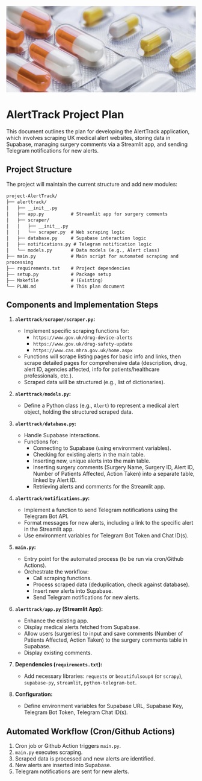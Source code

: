 ![AlertTrack](images/pills.png)

# AlertTrack Project Plan

This document outlines the plan for developing the AlertTrack application, which involves scraping UK medical alert websites, storing data in Supabase, managing surgery comments via a Streamlit app, and sending Telegram notifications for new alerts.

## Project Structure

The project will maintain the current structure and add new modules:

```
project-AlertTrack/
├── alerttrack/
│   ├── __init__.py
│   ├── app.py          # Streamlit app for surgery comments
│   ├── scraper/
│   │   ├── __init__.py
│   │   └── scraper.py  # Web scraping logic
│   ├── database.py     # Supabase interaction logic
│   ├── notifications.py # Telegram notification logic
│   └── models.py       # Data models (e.g., Alert class)
├── main.py             # Main script for automated scraping and processing
├── requirements.txt    # Project dependencies
├── setup.py            # Package setup
├── Makefile            # (Existing)
└── PLAN.md             # This plan document
```

## Components and Implementation Steps

1.  **`alerttrack/scraper/scraper.py`:**
    *   Implement specific scraping functions for:
        *   `https://www.gov.uk/drug-device-alerts`
        *   `https://www.gov.uk/drug-safety-update`
        *   `https://www.cas.mhra.gov.uk/home.aspx`
    *   Functions will scrape listing pages for basic info and links, then scrape detailed pages for comprehensive data (description, drug, alert ID, agencies affected, info for patients/healthcare professionals, etc.).
    *   Scraped data will be structured (e.g., list of dictionaries).

2.  **`alerttrack/models.py`:**
    *   Define a Python class (e.g., `Alert`) to represent a medical alert object, holding the structured scraped data.

3.  **`alerttrack/database.py`:**
    *   Handle Supabase interactions.
    *   Functions for:
        *   Connecting to Supabase (using environment variables).
        *   Checking for existing alerts in the main table.
        *   Inserting new, unique alerts into the main table.
        *   Inserting surgery comments (Surgery Name, Surgery ID, Alert ID, Number of Patients Affected, Action Taken) into a separate table, linked by Alert ID.
        *   Retrieving alerts and comments for the Streamlit app.

4.  **`alerttrack/notifications.py`:**
    *   Implement a function to send Telegram notifications using the Telegram Bot API.
    *   Format messages for new alerts, including a link to the specific alert in the Streamlit app.
    *   Use environment variables for Telegram Bot Token and Chat ID(s).

5.  **`main.py`:**
    *   Entry point for the automated process (to be run via cron/Github Actions).
    *   Orchestrate the workflow:
        *   Call scraping functions.
        *   Process scraped data (deduplication, check against database).
        *   Insert new alerts into Supabase.
        *   Send Telegram notifications for new alerts.

6.  **`alerttrack/app.py` (Streamlit App):**
    *   Enhance the existing app.
    *   Display medical alerts fetched from Supabase.
    *   Allow users (surgeries) to input and save comments (Number of Patients Affected, Action Taken) to the surgery comments table in Supabase.
    *   Display existing comments.

7.  **Dependencies (`requirements.txt`):**
    *   Add necessary libraries: `requests` or `beautifulsoup4` (or `scrapy`), `supabase-py`, `streamlit`, `python-telegram-bot`.

8.  **Configuration:**
    *   Define environment variables for Supabase URL, Supabase Key, Telegram Bot Token, Telegram Chat ID(s).

## Automated Workflow (Cron/Github Actions)

1.  Cron job or Github Action triggers `main.py`.
2.  `main.py` executes scraping.
3.  Scraped data is processed and new alerts are identified.
4.  New alerts are inserted into Supabase.
5.  Telegram notifications are sent for new alerts.
